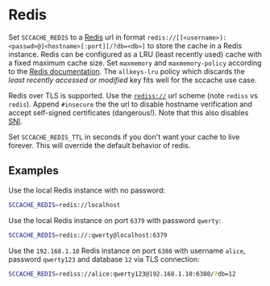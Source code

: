 # Redis

Set `SCCACHE_REDIS` to a [Redis](https://redis.io/) url in format `redis://[[<username>]:<passwd>@]<hostname>[:port][/?db=<db>]` to store the cache in a Redis instance. Redis can be configured as a LRU (least recently used) cache with a fixed maximum cache size. Set `maxmemory` and `maxmemory-policy` according to the [Redis documentation](https://redis.io/topics/lru-cache). The `allkeys-lru` policy which discards the *least recently accessed or modified* key fits well for the sccache use case.

Redis over TLS is supported. Use the [`rediss://`](https://www.iana.org/assignments/uri-schemes/prov/rediss) url scheme (note `rediss` vs `redis`). Append `#insecure` the the url to disable hostname verification and accept self-signed certificates (dangerous!). Note that this also disables [SNI](https://en.wikipedia.org/wiki/Server_Name_Indication).

Set `SCCACHE_REDIS_TTL` in seconds if you don't want your cache to live forever. This will override the default behavior of redis.

## Examples

Use the local Redis instance with no password:
```sh
SCCACHE_REDIS=redis://localhost
```

Use the local Redis instance on port `6379` with password `qwerty`:
```sh
SCCACHE_REDIS=redis://:qwerty@localhost:6379
```

Use the `192.168.1.10` Redis instance on port `6380` with username `alice`, password `qwerty123` and database `12` via TLS connection:
```sh
SCCACHE_REDIS=rediss://alice:qwerty123@192.168.1.10:6380/?db=12
```
